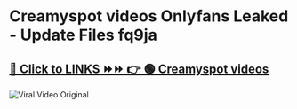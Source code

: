 
 # Creamyspot videos Onlyfans Leaked - Update Files fq9ja

## <h2><a href="https://clipsfans.com/Creamyspot_videos&ref=git">🔗 Click to LINKS ⏩⏩ 👉 🟢 Creamyspot videos </a></h2>

<a href="https://clipsfans.com/Creamyspot_videos&ref=git" rel="nofollow" data-target="animated-image.originalLink"><img src="https://i.ibb.co.com/xMMVF88/686577567.gif" alt="Viral Video Original" style="max-width: 100%; display: inline-block;" data-target="animated-image.originalImage"></a>

